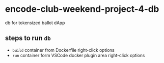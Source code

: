 # encode-club-weekend-project-4-db

db for tokensized ballot dApp

## steps to run `db`

- `build` container from Dockerfile right-click options
- `run` container form VSCode docker plugin area right-click options
